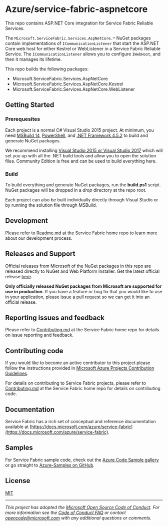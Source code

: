 # Azure/service-fabric-aspnetcore

This repo contains ASP.NET Core integration for Service Fabric Reliable Services.

The `Microsoft.ServiceFabric.Services.AspNetCore.*` NuGet packages contain implementations of `ICommunicationListener` that start the ASP.NET Core web host for either Kestrel or WebListener in a Service Fabric Reliable Service. The `ICommunicationListener` allows you to configure `IWebHost`, and then it manages its lifetime.

This repo builds the following packages:
 - Microsoft.ServiceFabric.Services.AspNetCore
 - Microsoft.ServiceFabric.Services.AspNetCore.Kestrel
 - Microsoft.ServiceFabric.Services.AspNetCore.WebListener

## Getting Started

### Prerequesites
Each project is a normal C# Visual Studio 2015 project. At minimum, you need [MSBuild 14](https://www.microsoft.com/download/details.aspx?id=48159), [PowerShell](https://msdn.microsoft.com/powershell/mt173057.aspx), and [.NET Framework 4.5.2](https://www.microsoft.com/download/details.aspx?id=42643) to build and generate NuGet packages. 

We recommend installing [Visual Studio 2015 or Visual Studio 2017](https://www.visualstudio.com/vs/) which will set you up with all the .NET build tools and allow you to open the solution files. Community Edition is free and can be used to build everything here.

### Build
To build everything and generate NuGet packages, run the **build.ps1** script. NuGet packages will be dropped in a *drop* directory at the repo root.

Each project can also be built individually directly through Visual Studio or by running the solution file through MSBuild.

## Development
Please refer to [Readme.md](https://github.com/Azure/service-fabric/Readme.md) at the Service Fabric home repo to learn more about our development process.

## Releases and Support
Official releases from Microsoft of the NuGet packages in this repo are released directly to NuGet and Web Platform Installer. Get the latest official release [here](http://www.microsoft.com/web/handlers/webpi.ashx?command=getinstallerredirect&appid=MicrosoftAzure-ServiceFabric-VS2015).

**Only officially released NuGet packages from Microsoft are supported for use in production.** If you have a feature or bug fix that you would like to use in your application, please issue a pull request so we can get it into an official release. 

## Reporting issues and feedback
Please refer to [Contributing.md](https://github.com/Azure/service-fabric/contributing.md) at the Service Fabric home repo for details on issue reporting and feedback.

## Contributing code
If you would like to become an active contributor to this project please
follow the instructions provided in [Microsoft Azure Projects Contribution Guidelines](http://azure.github.io/guidelines.html).

For details on contributing to Service Fabric projects, please refer to [Contributing.md](https://github.com/Azure/service-fabric/contributing.md) at the Service Fabric home repo for details on contributing code.

## Documentation
Service Fabric has a rich set of conceptual and reference documentation available at [https://docs.microsoft.com/azure/service-fabric](https://docs.microsoft.com/azure/service-fabric). 

## Samples
For Service Fabric sample code, check out the [Azure Code Sample gallery](https://azure.microsoft.com/en-us/resources/samples/?service=service-fabric) or go straight to [Azure-Samples on GitHub](https://github.com/Azure-Samples?q=service-fabric).

## License
[MIT](License.txt)

---
*This project has adopted the [Microsoft Open Source Code of Conduct](https://opensource.microsoft.com/codeofconduct/). For more information see the [Code of Conduct FAQ](https://opensource.microsoft.com/codeofconduct/faq/) or contact [opencode@microsoft.com](mailto:opencode@microsoft.com) with any additional questions or comments.*
